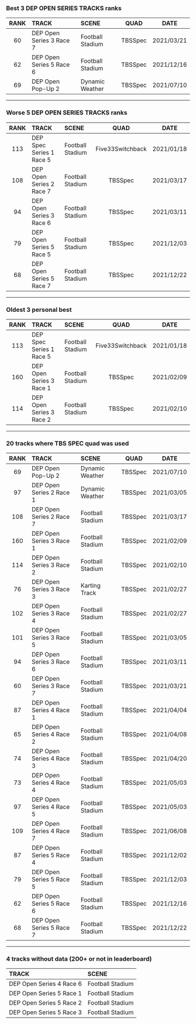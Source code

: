 ### Best 3 DEP OPEN SERIES TRACKS ranks
|RANK|TRACK|SCENE|QUAD|DATE|
|:---:|:---|:---|:---:|:---:|
|60|DEP Open Series 3 Race 7|Football Stadium|TBSSpec|2021/03/21|
|62|DEP Open Series 5 Race 6|Football Stadium|TBSSpec|2021/12/16|
|69|DEP Open Pop-Up 2|Dynamic Weather|TBSSpec|2021/07/10|
---
### Worse 5 DEP OPEN SERIES TRACKS ranks
|RANK|TRACK|SCENE|QUAD|DATE|
|:---:|:---|:---|:---:|:---:|
|113|DEP Spec Series 1 Race 5|Football Stadium|Five33Switchback|2021/01/18|
|108|DEP Open Series 2 Race 7|Football Stadium|TBSSpec|2021/03/17|
|94|DEP Open Series 3 Race 6|Football Stadium|TBSSpec|2021/03/11|
|79|DEP Open Series 5 Race 5|Football Stadium|TBSSpec|2021/12/03|
|68|DEP Open Series 5 Race 7|Football Stadium|TBSSpec|2021/12/22|
---
### Oldest 3 personal best
|RANK|TRACK|SCENE|QUAD|DATE|
|:---:|:---|:---|:---:|:---:|
|113|DEP Spec Series 1 Race 5|Football Stadium|Five33Switchback|2021/01/18|
|160|DEP Open Series 3 Race 1|Football Stadium|TBSSpec|2021/02/09|
|114|DEP Open Series 3 Race 2|Football Stadium|TBSSpec|2021/02/10|
---
### 20 tracks where TBS SPEC quad was used
|RANK|TRACK|SCENE|QUAD|DATE|
|:---:|:---|:---|:---:|:---:|
|69|DEP Open Pop-Up 2|Dynamic Weather|TBSSpec|2021/07/10|
|97|DEP Open Series 2 Race 1|Dynamic Weather|TBSSpec|2021/03/05|
|108|DEP Open Series 2 Race 7|Football Stadium|TBSSpec|2021/03/17|
|160|DEP Open Series 3 Race 1|Football Stadium|TBSSpec|2021/02/09|
|114|DEP Open Series 3 Race 2|Football Stadium|TBSSpec|2021/02/10|
|76|DEP Open Series 3 Race 3|Karting Track|TBSSpec|2021/02/27|
|102|DEP Open Series 3 Race 4|Football Stadium|TBSSpec|2021/02/27|
|101|DEP Open Series 3 Race 5|Football Stadium|TBSSpec|2021/03/05|
|94|DEP Open Series 3 Race 6|Football Stadium|TBSSpec|2021/03/11|
|60|DEP Open Series 3 Race 7|Football Stadium|TBSSpec|2021/03/21|
|87|DEP Open Series 4 Race 1|Football Stadium|TBSSpec|2021/04/04|
|65|DEP Open Series 4 Race 2|Football Stadium|TBSSpec|2021/04/08|
|74|DEP Open Series 4 Race 3|Football Stadium|TBSSpec|2021/04/20|
|73|DEP Open Series 4 Race 4|Football Stadium|TBSSpec|2021/05/03|
|97|DEP Open Series 4 Race 5|Football Stadium|TBSSpec|2021/05/03|
|109|DEP Open Series 4 Race 7|Football Stadium|TBSSpec|2021/06/08|
|87|DEP Open Series 5 Race 4|Football Stadium|TBSSpec|2021/12/02|
|79|DEP Open Series 5 Race 5|Football Stadium|TBSSpec|2021/12/03|
|62|DEP Open Series 5 Race 6|Football Stadium|TBSSpec|2021/12/16|
|68|DEP Open Series 5 Race 7|Football Stadium|TBSSpec|2021/12/22|
---
### 4 tracks without data (200+ or not in leaderboard)
|TRACK|SCENE|
|:---|:---|
|DEP Open Series 4 Race 6|Football Stadium|
|DEP Open Series 5 Race 1|Football Stadium|
|DEP Open Series 5 Race 2|Football Stadium|
|DEP Open Series 5 Race 3|Football Stadium|
